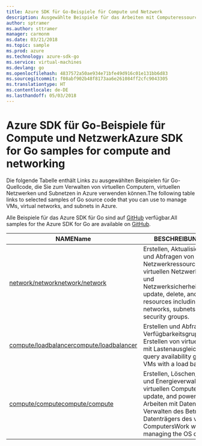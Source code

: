 ```yaml
---
title: Azure SDK für Go-Beispiele für Compute und Netzwerk
description: Ausgewählte Beispiele für das Arbeiten mit Computeressourcen wie virtuellen Computern und virtuellen Netzwerken aus dem Azure SDK für Go
author: sptramer
ms.author: sttramer
manager: carmonm
ms.date: 03/21/2018
ms.topic: sample
ms.prod: azure
ms.technology: azure-sdk-go
ms.service: virtual-machines
ms.devlang: go
ms.openlocfilehash: 4837572a50ae934e71bfe49d916c01e131bb6d83
ms.sourcegitcommit: f08abf902b48f8173aa6e261084ff2cfc9043305
ms.translationtype: HT
ms.contentlocale: de-DE
ms.lasthandoff: 05/03/2018
---
```

# <a name="azure-sdk-for-go-samples-for-compute-and-networking"></a><span data-ttu-id="e18a0-103">Azure SDK für Go-Beispiele für Compute und Netzwerk</span><span class="sxs-lookup"><span data-stu-id="e18a0-103">Azure SDK for Go samples for compute and networking</span></span>

<span data-ttu-id="e18a0-104">Die folgende Tabelle enthält Links zu ausgewählten Beispielen für Go-Quellcode, die Sie zum Verwalten von virtuellen Computern, virtuellen Netzwerken und Subnetzen in Azure verwenden können.</span><span class="sxs-lookup"><span data-stu-id="e18a0-104">The following table links to selected samples of Go source code that you can use to manage VMs, virtual networks, and subnets in Azure.</span></span> 

<span data-ttu-id="e18a0-105">Alle Beispiele für das Azure SDK für Go sind auf [GitHub](https://github.com/Azure-Samples/azure-sdk-for-go-samples) verfügbar.</span><span class="sxs-lookup"><span data-stu-id="e18a0-105">All samples for the Azure SDK for Go are available on [GitHub](https://github.com/Azure-Samples/azure-sdk-for-go-samples).</span></span>

| <span data-ttu-id="e18a0-106">NAME</span><span class="sxs-lookup"><span data-stu-id="e18a0-106">Name</span></span> | <span data-ttu-id="e18a0-107">BESCHREIBUNG</span><span class="sxs-lookup"><span data-stu-id="e18a0-107">Description</span></span> |
|------|-------------|
| [<span data-ttu-id="e18a0-108">network/network</span><span class="sxs-lookup"><span data-stu-id="e18a0-108">network/network</span></span>](https://github.com/Azure-Samples/azure-sdk-for-go-samples/blob/master/network/network.go) | <span data-ttu-id="e18a0-109">Erstellen, Aktualisieren, Löschen und Abfragen von Netzwerkressourcen, einschließlich virtuellen Netzwerken, Subnetzen und Netzwerksicherheitsgruppen</span><span class="sxs-lookup"><span data-stu-id="e18a0-109">Create, update, delete, and query network resources including virtual networks, subnets, and network security groups.</span></span> |
| [<span data-ttu-id="e18a0-110">compute/loadbalancer</span><span class="sxs-lookup"><span data-stu-id="e18a0-110">compute/loadbalancer</span></span>](https://github.com/Azure-Samples/azure-sdk-for-go-samples/blob/master/compute/loadbalancer.go) | <span data-ttu-id="e18a0-111">Erstellen und Abfragen von Verfügbarkeitsgruppen und Erstellen von virtuellen Computern mit Lastenausgleich</span><span class="sxs-lookup"><span data-stu-id="e18a0-111">Create and query availability groups, and create VMs with a load balancer.</span></span> |
| [<span data-ttu-id="e18a0-112">compute/compute</span><span class="sxs-lookup"><span data-stu-id="e18a0-112">compute/compute</span></span>](https://github.com/Azure-Samples/azure-sdk-for-go-samples/blob/master/compute/compute.go) | <span data-ttu-id="e18a0-113">Erstellen, Löschen, Aktualisieren und Energieverwaltung von virtuellen Computern</span><span class="sxs-lookup"><span data-stu-id="e18a0-113">Create, delete, update, and power-manage VMs.</span></span> <span data-ttu-id="e18a0-114">Arbeiten mit Datenträgern und Verwalten des Betriebssystem-Datenträgers des virtuellen Computers</span><span class="sxs-lookup"><span data-stu-id="e18a0-114">Work with data disks and managing the OS disk of the VM.</span></span> |
